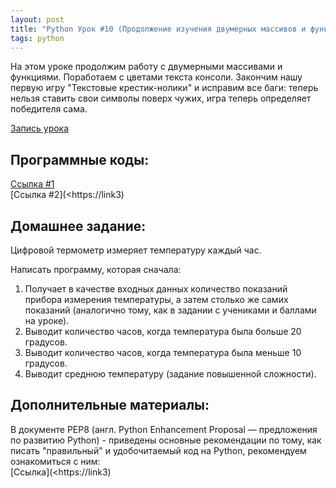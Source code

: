 ```yaml
---
layout: post
title: "Python Урок #10 (Продолжение изучения двумерных массивов и функций)"
tags: python
---
```


На этом уроке продолжим работу с двумерными массивами и функциями. Поработаем с цветами текста консоли. Закончим нашу первую игру "Текстовые крестик-нолики" и исправим все баги: теперь нельзя ставить свои символы поверх чужих, игра теперь определяет победителя сама.
 
[Запись урока](<https://link1>)

## Программные коды:
[Cсылка #1](<https://link2>)\
[Cсылка #2](<https://link3)

## Домашнее задание:
 
Цифровой термометр измеряет температуру каждый час.
 
Написать программу, которая сначала:
1. Получает в качестве входных данных количество показаний прибора измерения температуры, а затем столько же самих показаний (аналогично тому, как в задании с учениками и баллами на уроке).
2. Выводит количество часов, когда температура была больше 20 градусов.
3. Выводит количество часов, когда температура была меньше 10 градусов.
4. Выводит среднюю температуру (задание повышенной сложности).

## Дополнительные материалы:
В документе PEP8 (англ. Python Enhancement Proposal — предложения по развитию Python) - приведены основные рекомендации по тому, как писать "правильный" и удобочитаемый код на Python, рекомендуем ознакомиться с ним:\
[Cсылка](<https://link3)